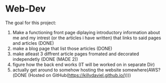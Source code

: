 # Web-Dev
The goal for this project:
1. Make a functioning front page diplaying introductory information about me and my intrest (or the articles i have written) that links to said pages and articles (DONE)
2. make a blog page that list those articles (DONE)
3. make atleast 3 diffrent article pages fromated and decorated independetly (DONE (MADE 2)) 
4. figure how the back end works (IT will be worked on in separate Dir)
5. actually get around to somehow hosting the website somewhere(AWS?(DONE (Hosted on GitHub(https://killydaviel.github.io/))))   